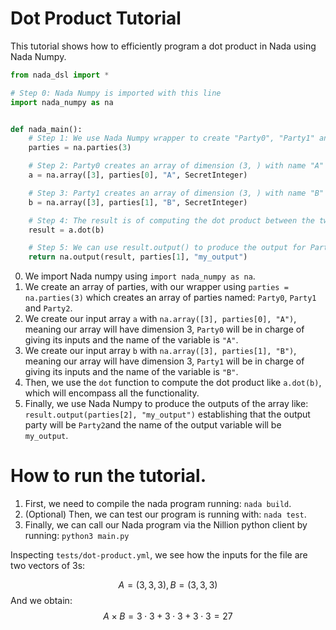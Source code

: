 # Dot Product Tutorial

This tutorial shows how to efficiently program a dot product in Nada using Nada Numpy. 

```python
from nada_dsl import *

# Step 0: Nada Numpy is imported with this line
import nada_numpy as na


def nada_main():
    # Step 1: We use Nada Numpy wrapper to create "Party0", "Party1" and "Party2"
    parties = na.parties(3)

    # Step 2: Party0 creates an array of dimension (3, ) with name "A"
    a = na.array([3], parties[0], "A", SecretInteger)

    # Step 3: Party1 creates an array of dimension (3, ) with name "B"
    b = na.array([3], parties[1], "B", SecretInteger)

    # Step 4: The result is of computing the dot product between the two
    result = a.dot(b)

    # Step 5: We can use result.output() to produce the output for Party2 and variable name "my_output"
    return na.output(result, parties[1], "my_output")
```

0. We import Nada numpy using `import nada_numpy as na`.
1. We create an array of parties, with our wrapper using `parties = na.parties(3)` which creates an array of parties named: `Party0`, `Party1` and `Party2`.
2. We create our input array `a` with `na.array([3], parties[0], "A")`, meaning our array will have dimension 3, `Party0` will be in charge of giving its inputs and the name of the variable is `"A"`.
3. We create our input array `b` with `na.array([3], parties[1], "B")`, meaning our array will have dimension 3, `Party1` will be in charge of giving its inputs and the name of the variable is `"B"`.
4. Then, we use the `dot` function to compute the dot product like `a.dot(b)`, which will encompass all the functionality.
5. Finally, we use Nada Numpy to produce the outputs of the array like:  `result.output(parties[2], "my_output")` establishing that the output party will be `Party2`and the name of the output variable will be `my_output`. 
# How to run the tutorial.

1. First, we need to compile the nada program running: `nada build`.
2. (Optional) Then, we can test our program is running with: `nada test`.
3. Finally, we can call our Nada program via the Nillion python client by running: `python3 main.py`

Inspecting `tests/dot-product.yml`, we see how the inputs for the file are two vectors of 3s: 

$$ A = (3, 3, 3), B = (3, 3, 3)$$
And we obtain:
$$A \times B = 3 \cdot 3 + 3 \cdot 3 + 3 \cdot 3 = 27$$